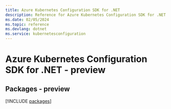 ```yaml
---
title: Azure Kubernetes Configuration SDK for .NET
description: Reference for Azure Kubernetes Configuration SDK for .NET
ms.date: 02/05/2024
ms.topic: reference
ms.devlang: dotnet
ms.service: kubernetesconfiguration
---
```

# Azure Kubernetes Configuration SDK for .NET - preview
## Packages - preview
[!INCLUDE [packages](kubernetes-configuration-index.md)]